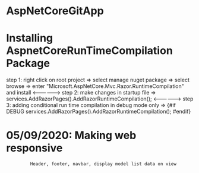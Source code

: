 # AspNetCoreGitApp

# Installing AspnetCoreRunTimeCompilation Package
step 1: right click on root project => select manage nuget package => select browse => enter "Microsoft.AspNetCore.Mvc.Razor.RuntimeCompilation" and install
<------> step 2: make changes in startup file => services.AddRazorPages().AddRazorRuntimeCompilation();
<------> step 3: adding conditional run time compilation in debug mode only => {#if DEBUG
                                                                                        services.AddRazorPages().AddRazorRuntimeCompilation();
                                                                                #endif}


# 05/09/2020: Making web responsive 
             Header, footer, navbar, display model list data on view

